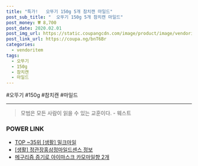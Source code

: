 ```yaml
--- 
title: "특가!   오뚜기 150g 5개 참치캔 마일드" 
post_sub_title: "  오뚜기 150g 5개 참치캔 마일드" 
post_money: ₩ 8,700 
post_date: 2020.02.01 
post_img_url: https://static.coupangcdn.com/image/product/image/vendoritem/2019/06/20/3037379877/f142be8c-3ffb-46e0-8f72-a70edcbad9ad.jpg 
post_link_url: https://coupa.ng/bnT6Br 
categories: 
  - vendoritem 
tags: 
  - 오뚜기 
  - 150g 
  - 참치캔 
  - 마일드 
--- 
```

  #오뚜기 #150g #참치캔 #마일드 
<hr> 

> 모범은 모든 사람이 읽을 수 있는 교훈이다. - 웨스트 


### POWER LINK

* <a href="https://blog.naver.com/an0733/221788208652" target="_blank"> TOP ~35위 [생활] 밀크마일</a>
* <a href="https://blog.naver.com/fasyy4321/221765833966" target="_blank"> [생활] 정관장홍삼정마일드센스 정보 </a>
* <a href="https://blog.naver.com/fasyy4321/221790348637" target="_blank">메구리즘 증기로 아이마스크 카모마일향 2개</a>
